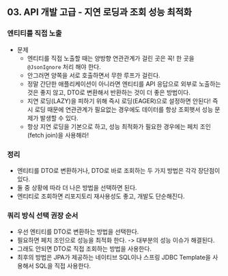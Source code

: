 ## 03. API 개발 고급 - 지연 로딩과 조회 성능 최적화

### 엔티티를 직접 노출
- 문제
  - 엔티티를 직접 노출할 때는 양방향 연관관계가 걸린 곳은 꼭! 한 곳을 `@JsonIgnore` 처리 해야 한다.
  - 안그러면 양쪽을 서로 호출하면서 무한 루프가 걸린다.
  - 정말 간단한 애플리케이션이 아니라면 엔티티를 API 응답으로 외부로 노출하는 것은 좋지 않고, DTO로 변환해서 반환하는 것이 더 좋은 방법이다.
  - 지연 로딩(LAZY)을 피하기 위해 즉시 로딩(EAGER)으로 설정하면 안된다! 즉시 로딩 때문에 연관관계가 필요없는 경우에도 데이터를 항상 조회햇서 성능 문제가
  발생할 수 있다.
  - 항상 지연 로딩을 기본으로 하고, 성능 최적화가 필요한 경우에는 페치 조인(fetch join)을 사용해라!


### 정리
- 엔티티를 DTO로 변환하거나, DTO로 바로 조회하는 두 가지 방법은 각각 장단점이 있다.
- 둘 중 상황에 따라 더 나은 방법을 선택하면 된다.
- 엔티티로 조회하면 리포지토리 재사용성도 좋고, 개발도 단순해진다.

### 쿼리 방식 선택 권장 순서
- 우선 엔티티를 DTO로 변환하는 방법을 선택한다.
- 필요하면 페치 조인으로 성능을 최적화 한다. -> 대부분의 성능 이슈가 해결된다.
- 그래도 안되면 DTO로 직접 조회하는 방법을 사용한다.
- 최후의 방법은 JPA가 제공하는 네이티브 SQL이나 스프링 JDBC Template을 사용해서 SQL을 직접 사용한다.